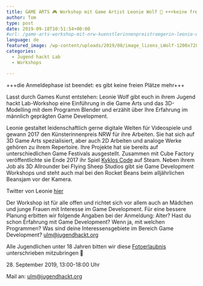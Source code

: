 ```yaml
---
title: GAME ARTS 🎮 Workshop mit Game Artist Leonie Wolf 🎨 +++keine freien Plätze mehr+++
author: Tom
type: post
date: 2019-09-18T10:51:54+00:00
#url: /game-arts-workshop-mit-nrw-kuenstlerinnenpreistraegerin-leonie-wolf/
language: de
featured_image: /wp-content/uploads/2019/08/image_lizens_LWolf-1200x728.png
categories:
  - Jugend hackt Lab
  - Workshops

---
```

+++die Anmeldephase ist beendet: es gibt keine freien Plätze mehr+++

Lasst durch Games Kunst entstehen: Leonie Wolf gibt euch in ihrem Jugend hackt Lab-Workshop eine Einführung in die Game Arts und das 3D-Modelling mit dem Programm Blender und erzählt über Ihre Erfahrung im männlich geprägten Game Development.

Leonie gestaltet leidenschaftlich gerne digitale Welten für Videospiele und gewann 2017 den Künsterinnenpreis NRW für ihre Arbeiten. Sie hat sich auf 3D Game Arts spezialisiert, aber auch 2D Arbeiten und analoge Werke gehören zu ihrem Repertoire. Ihre Projekte hat sie bereits auf unterschiedlichen Game Festivals ausgestellt. Zusammen mit Cube Factory veröffentlichte sie Ende 2017 ihr Spiel [Kyklos Code][1] auf Steam. Neben ihrem Job als 3D Allrounder bei Flying Sheep Studios gibt sie Game Development Workshops und steht auch mal bei den Rocket Beans beim alljährlichen Beansjam vor der Kamera.

Twitter von Leonie [hier][2]

Der Workshop ist für alle offen und richtet sich vor allem auch an Mädchen und junge Frauen mit Interesse im Game Development. Für eine bessere Planung erbitten wir folgende Angaben bei der Anmeldung: Alter? Hast du schon Erfahrung mit Game Development? Wenn ja, mit welchen Programmen? Was sind deine Interessensgebiete im Bereich Game Development? [ulm@jugendhackt.org][3]

Alle Jugendlichen unter 18 Jahren bitten wir diese [Fotoerlaubnis][4] unterschrieben mitzubringen 🙂

28\. September 2019, 13:00-18:00 Uhr

Mail an: [ulm@jugendhackt.org][3]

 [1]: http://kyklos-code.ga/?i=1
 [2]: https://twitter.com/_yunikorn
 [3]: mailto:jugendhackt-ulm@jugendhackt.org
 [4]: /wp-content/uploads/2019/08/Fotoerlaubnis-Labs.pdf

